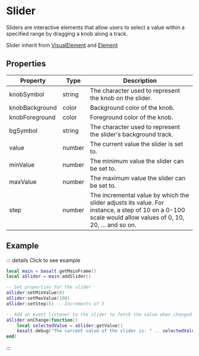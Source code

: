 # Slider

Sliders are interactive elements that allow users to select a value within a specified range by dragging a knob along a track.

Slider inherit from [VisualElement](visualelement) and [Element](element)

## Properties

|Property|Type|Description|
|---|---|---|
|knobSymbol|string|The character used to represent the knob on the slider.
|knobBackground|color|Background color of the knob.
|knobForeground|color|Foreground color of the knob.
|bgSymbol|string|The character used to represent the slider's background track.
|value|number|The current value the slider is set to.
|minValue|number|The minimum value the slider can be set to.
|maxValue|number|The maximum value the slider can be set to.
|step|number|The incremental value by which the slider adjusts its value. For instance, a step of 10 on a 0-100 scale would allow values of 0, 10, 20, ... and so on.

## Example

::: details Click to see example
```lua
local main = basalt.getMainFrame()
local aSlider = main:addSlider()

-- Set properties for the slider
aSlider:setMinValue(0)
aSlider:setMaxValue(100)
aSlider:setStep(5) -- Increments of 5

-- Add an event listener to the slider to fetch the value when changed
aSlider:onChange(function()
    local selectedValue = aSlider:getValue()
    basalt.debug("The current value of the slider is: " .. selectedValue)
end)
```
:::

